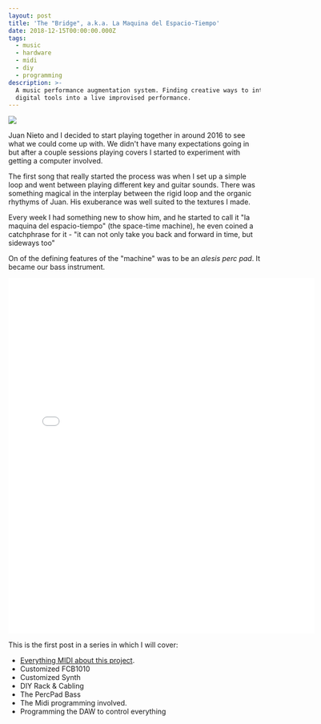 ```yaml
---
layout: post
title: 'The "Bridge", a.k.a. La Maquina del Espacio-Tiempo'
date: 2018-12-15T00:00:00.000Z
tags:
  - music
  - hardware
  - midi
  - diy
  - programming
description: >-
  A music performance augmentation system. Finding creative ways to integrate
  digital tools into a live improvised performance.
---
```


<img src="https://www.dropbox.com/s/vrd2mdn3ykwkktc/2018-07-01%2015.52.19%20-%20Copy.jpg?raw=1" class="post-img">

Juan Nieto and I decided to start playing together in around 2016 to see what we could come up with. We didn't have many expectations going in but after a couple sessions playing covers I started to experiment with getting a computer involved.

The first song that really started the process was when I set up a simple loop and went between playing different key and guitar sounds. There was something magical in the interplay between the rigid loop and the organic rhythyms of Juan. His exuberance was well suited to the textures I made.

Every week I had something new to show him, and he started to call it "la maquina del espacio-tiempo" (the space-time machine), he even coined a catchphrase for it - "it can not only take you back and forward in time, but sideways too"

On of the defining features of the "machine" was to be an *alesis perc pad*. It became our bass instrument.

<iframe class='insta-iframe' src="//www.instagram.com/p/BlgGenznyRm/embed/" width="612" height="710" frameborder="0" scrolling="no" allowtransparency="true"></iframe>

This is the first post in a series in which I will cover:

- [Everything MIDI about this project](/Tech/087_Midi_bridge/).
- Customized FCB1010
- Customized Synth
- DIY Rack & Cabling
- The PercPad Bass
- The Midi programming involved.
- Programming the DAW to control everything
